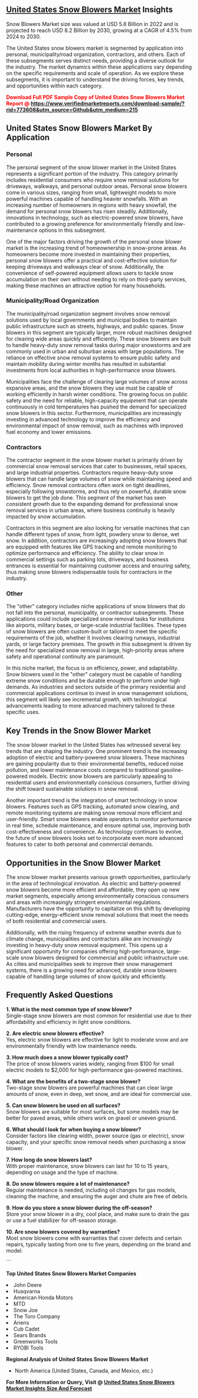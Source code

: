 <h2><a href="https://www.verifiedmarketreports.com/download-sample/?rid=773608&amp;utm_source=Github&amp;utm_medium=215" target="_blank">United States Snow Blowers Market</a> Insights</h2><p>Snow Blowers Market size was valued at USD 5.8 Billion in 2022 and is projected to reach USD 8.2 Billion by 2030, growing at a CAGR of 4.5% from 2024 to 2030.</p><p><div> <p>The United States snow blowers market is segmented by application into personal, municipality/road organization, contractors, and others. Each of these subsegments serves distinct needs, providing a diverse outlook for the industry. The market dynamics within these applications vary depending on the specific requirements and scale of operation. As we explore these subsegments, it is important to understand the driving forces, key trends, and opportunities within each category. <strong><p><span class=""><span style="color: #ff0000;"><strong>Download Full PDF Sample Copy of United States Snow Blowers Market Report</strong> @ </span><a href="https://www.verifiedmarketreports.com/download-sample/?rid=773608&amp;utm_source=Github&amp;utm_medium=215" target="_blank">https://www.verifiedmarketreports.com/download-sample/?rid=773608&amp;utm_source=Github&amp;utm_medium=215</a></span></p></strong> </p> <h2>United States Snow Blowers Market By Application</h2> <h3>Personal</h3> <p>The personal segment of the snow blower market in the United States represents a significant portion of the industry. This category primarily includes residential consumers who require snow removal solutions for driveways, walkways, and personal outdoor areas. Personal snow blowers come in various sizes, ranging from small, lightweight models to more powerful machines capable of handling heavier snowfalls. With an increasing number of homeowners in regions with heavy snowfall, the demand for personal snow blowers has risen steadily. Additionally, innovations in technology, such as electric-powered snow blowers, have contributed to a growing preference for environmentally friendly and low-maintenance options in this subsegment.</p> <p>One of the major factors driving the growth of the personal snow blower market is the increasing trend of homeownership in snow-prone areas. As homeowners become more invested in maintaining their properties, personal snow blowers offer a practical and cost-effective solution for keeping driveways and walkways clear of snow. Additionally, the convenience of self-powered equipment allows users to tackle snow accumulation on their own without needing to rely on third-party services, making these machines an attractive option for many households.</p> <h3>Municipality/Road Organization</h3> <p>The municipality/road organization segment involves snow removal solutions used by local governments and municipal bodies to maintain public infrastructure such as streets, highways, and public spaces. Snow blowers in this segment are typically larger, more robust machines designed for clearing wide areas quickly and efficiently. These snow blowers are built to handle heavy-duty snow removal tasks during major snowstorms and are commonly used in urban and suburban areas with large populations. The reliance on effective snow removal systems to ensure public safety and maintain mobility during winter months has resulted in substantial investments from local authorities in high-performance snow blowers.</p> <p>Municipalities face the challenge of clearing large volumes of snow across expansive areas, and the snow blowers they use must be capable of working efficiently in harsh winter conditions. The growing focus on public safety and the need for reliable, high-capacity equipment that can operate continuously in cold temperatures has pushed the demand for specialized snow blowers in this sector. Furthermore, municipalities are increasingly investing in advanced technology to improve the efficiency and environmental impact of snow removal, such as machines with improved fuel economy and lower emissions.</p> <h3>Contractors</h3> <p>The contractor segment in the snow blower market is primarily driven by commercial snow removal services that cater to businesses, retail spaces, and large industrial properties. Contractors require heavy-duty snow blowers that can handle large volumes of snow while maintaining speed and efficiency. Snow removal contractors often work on tight deadlines, especially following snowstorms, and thus rely on powerful, durable snow blowers to get the job done. This segment of the market has seen consistent growth due to the expanding demand for professional snow removal services in urban areas, where business continuity is heavily impacted by snow accumulation.</p> <p>Contractors in this segment are also looking for versatile machines that can handle different types of snow, from light, powdery snow to dense, wet snow. In addition, contractors are increasingly adopting snow blowers that are equipped with features like GPS tracking and remote monitoring to optimize performance and efficiency. The ability to clear snow in commercial settings such as parking lots, driveways, and business entrances is essential for maintaining customer access and ensuring safety, thus making snow blowers indispensable tools for contractors in the industry.</p> <h3>Other</h3> <p>The "other" category includes niche applications of snow blowers that do not fall into the personal, municipality, or contractor subsegments. These applications could include specialized snow removal tasks for institutions like airports, military bases, or large-scale industrial facilities. These types of snow blowers are often custom-built or tailored to meet the specific requirements of the job, whether it involves clearing runways, industrial yards, or large factory premises. The growth in this subsegment is driven by the need for specialized snow removal in large, high-priority areas where safety and operational continuity are paramount.</p> <p>In this niche market, the focus is on efficiency, power, and adaptability. Snow blowers used in the "other" category must be capable of handling extreme snow conditions and be durable enough to perform under high demands. As industries and sectors outside of the primary residential and commercial applications continue to invest in snow management solutions, this segment will likely see incremental growth, with technological advancements leading to more advanced machinery tailored to these specific uses.</p> <h2>Key Trends in the Snow Blower Market</h2> <p>The snow blower market in the United States has witnessed several key trends that are shaping the industry. One prominent trend is the increasing adoption of electric and battery-powered snow blowers. These machines are gaining popularity due to their environmental benefits, reduced noise pollution, and lower maintenance costs compared to traditional gasoline-powered models. Electric snow blowers are particularly appealing to residential users and environmentally conscious consumers, further driving the shift toward sustainable solutions in snow removal.</p> <p>Another important trend is the integration of smart technology in snow blowers. Features such as GPS tracking, automated snow clearing, and remote monitoring systems are making snow removal more efficient and user-friendly. Smart snow blowers enable operators to monitor performance in real time, schedule maintenance, and ensure optimal use, improving both cost-effectiveness and convenience. As technology continues to evolve, the future of snow blowers looks set to incorporate even more advanced features to cater to both personal and commercial demands.</p> <h2>Opportunities in the Snow Blower Market</h2> <p>The snow blower market presents various growth opportunities, particularly in the area of technological innovation. As electric and battery-powered snow blowers become more efficient and affordable, they open up new market segments, especially among environmentally conscious consumers and areas with increasingly stringent environmental regulations. Manufacturers have the opportunity to capitalize on this shift by developing cutting-edge, energy-efficient snow removal solutions that meet the needs of both residential and commercial users.</p> <p>Additionally, with the rising frequency of extreme weather events due to climate change, municipalities and contractors alike are increasingly investing in heavy-duty snow removal equipment. This opens up a significant opportunity for companies offering high-performance, large-scale snow blowers designed for commercial and public infrastructure use. As cities and municipalities seek to improve their snow management systems, there is a growing need for advanced, durable snow blowers capable of handling large volumes of snow quickly and efficiently.</p> <h2>Frequently Asked Questions</h2> <p><strong>1. What is the most common type of snow blower?</strong><br>Single-stage snow blowers are most common for residential use due to their affordability and efficiency in light snow conditions.</p> <p><strong>2. Are electric snow blowers effective?</strong><br>Yes, electric snow blowers are effective for light to moderate snow and are environmentally friendly with low maintenance needs.</p> <p><strong>3. How much does a snow blower typically cost?</strong><br>The price of snow blowers varies widely, ranging from $100 for small electric models to $2,000 for high-performance gas-powered machines.</p> <p><strong>4. What are the benefits of a two-stage snow blower?</strong><br>Two-stage snow blowers are powerful machines that can clear large amounts of snow, even in deep, wet snow, and are ideal for commercial use.</p> <p><strong>5. Can snow blowers be used on all surfaces?</strong><br>Snow blowers are suitable for most surfaces, but some models may be better for paved areas, while others work on gravel or uneven ground.</p> <p><strong>6. What should I look for when buying a snow blower?</strong><br>Consider factors like clearing width, power source (gas or electric), snow capacity, and your specific snow removal needs when purchasing a snow blower.</p> <p><strong>7. How long do snow blowers last?</strong><br>With proper maintenance, snow blowers can last for 10 to 15 years, depending on usage and the type of machine.</p> <p><strong>8. Do snow blowers require a lot of maintenance?</strong><br>Regular maintenance is needed, including oil changes for gas models, cleaning the machine, and ensuring the auger and chute are free of debris.</p> <p><strong>9. How do you store a snow blower during the off-season?</strong><br>Store your snow blower in a dry, cool place, and make sure to drain the gas or use a fuel stabilizer for off-season storage.</p> <p><strong>10. Are snow blowers covered by warranties?</strong><br>Most snow blowers come with warranties that cover defects and certain repairs, typically lasting from one to five years, depending on the brand and model.</p></div>```</p><p><strong>Top United States Snow Blowers Market Companies</strong></p><div data-test-id=""><p><li>John Deere</li><li> Husqvarna</li><li> American Honda Motors</li><li> MTD</li><li> Snow Joe</li><li> The Toro Company</li><li> Ariens</li><li> Cub Cadet</li><li> Sears Brands</li><li> Greenworks Tools</li><li> RYOBI Tools</li></p><div><strong>Regional Analysis of&nbsp;United States Snow Blowers Market</strong></div><ul><li dir="ltr"><p dir="ltr">North America&nbsp;(United States, Canada, and Mexico, etc.)</p></li></ul><p><strong>For More Information or Query, Visit @&nbsp;</strong><strong><a href="https://www.verifiedmarketreports.com/product/snow-blowers-market/?utm_source=Github&amp;utm_medium=215" target="_blank">United States Snow Blowers Market Insights Size And Forecast</a></strong></p></div>
